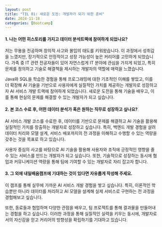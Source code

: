 ```yaml
---
layout: post
title: "TIL 01: 새로운 도전: 개발자가 되기 위한 준비"
date: 2024-11-18
categories: [Bootcamp] 
---
```


#### 1. **나는 어떤 히스토리를 가지고 데이터 분석트랙에 참여하게 되었나요?**
저는 무용을 전공하며 창의적 사고와 몰입의 태도를 키워왔습니다. 이 과정에서 성취감을 느꼈지만, 장기적으로 안정적이고 성장 가능성이 높은 커리어를 고민하게 되었습니다. 가족 중 IT 관련 전공자들이 있어 자연스럽게 IT 분야에 관심을 가지게 되었고, 특히 문제를 정의하고 기술로 해결책을 제시하는 개발자의 역할에 매력을 느꼈습니다.

Java와 SQL을 학습한 경험을 통해 프로그래밍에 대한 기초적인 이해를 쌓았고, 이를 더 확장해 AI 기술을 기반으로 사용자에게 실질적인 가치를 제공하는 개발자로 성장하고자 AI 서비스 개발 트랙에 참여하게 되었습니다. 새로운 도전을 통해 기술을 배우고, 이를 통해 현실의 문제를 해결할 수 있는 개발자가 되고 싶습니다.

#### 2. **본 코스 수료 후, 어떤 데이터 분석가 혹은 원하는 직무로 성장하고 싶나요?**
AI 서비스 개발 코스를 수료한 후, 데이터를 기반으로 문제를 해결하고 AI 기술을 활용해 실질적인 가치를 창출하는 개발자로 성장하고 싶습니다. 특히, 백엔드 개발 경험을 살려 데이터 처리와 모델 설계, 서비스 배포까지의 전 과정을 이해하고 수행할 수 있는 역량을 갖추는 것을 목표로 하고 있습니다.

사용자 중심의 사고를 바탕으로 AI 기술을 활용해 사용자와 조직에 긍정적인 영향을 줄 수 있는 서비스를 만드는 개발자가 되고 싶습니다. 또한, 기술적으로 성장하는 동시에 협업과 커뮤니케이션 역량을 통해 팀에 기여할 수 있는 개발자로 자리 잡고자 합니다.

#### 3. **그 외에 내일배움캠프에 기대하는 것이 있다면 자유롭게 작성해 주세요.**
이 캠프를 통해 실무에 가까운 AI 서비스 개발 경험을 쌓고 싶습니다. 특히, 이론적인 학습뿐만 아니라 데이터를 처리하고 AI 모델을 설계해 실제 서비스로 구현하는 전 과정을 경험해보고 싶습니다.

또한, 동료들과 협업하며 다양한 관점을 배우고, 팀 프로젝트를 통해 결과물을 만들어내는 경험을 하고 싶습니다. 이러한 과정을 통해 실질적인 실력을 키우는 동시에, 개발자로서의 자신감을 얻고 커리어의 방향성을 확립하기를 기대하고 있습니다.